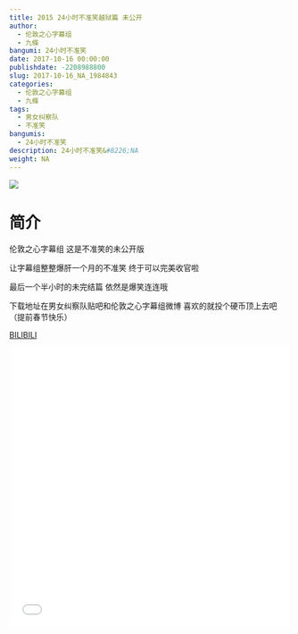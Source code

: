 ```yaml
---
title: 2015 24小时不准笑越狱篇 未公开
author: 
  - 伦敦之心字幕组
  - 九條
bangumi: 24小时不准笑
date: 2017-10-16 00:00:00
publishdate: -2208988800
slug: 2017-10-16_NA_1984843
categories: 
  - 伦敦之心字幕组
  - 九條
tags: 
  - 男女纠察队
  - 不准笑
bangumis: 
  - 24小时不准笑
description: 24小时不准笑&#8226;NA
weight: NA
---
```


![](https://i.imgur.com/YNnB5lK.jpg)

# 简介  
伦敦之心字幕组 这是不准笑的未公开版


 让字幕组整整爆肝一个月的不准笑 终于可以完美收官啦


最后一个半小时的未完结篇 依然是爆笑连连哦


下载地址在男女纠察队贴吧和伦敦之心字幕组微博 喜欢的就投个硬币顶上去吧 （提前春节快乐）

  [BILIBILI](https://www.bilibili.com/video/av1984843/)


<div class="vcontainer">  <iframe class='video' src="//www.bilibili.com/html/html5player.html?cid=3067992&aid=1984843" width="100%" height="500" frameborder="0" allowfullscreen="allowfullscreen"></iframe></div>

